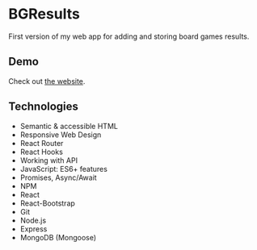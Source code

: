 # BGResults
First version of my web app for adding and storing board games results. 

## Demo
Check out [the website](https://bgresults.herokuapp.com/).

## Technologies
- Semantic & accessible HTML
- Responsive Web Design
- React Router
- React Hooks
- Working with API
- JavaScript: ES6+ features
- Promises, Async/Await
- NPM
- React
- React-Bootstrap
- Git
- Node.js
- Express
- MongoDB (Mongoose)
